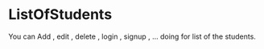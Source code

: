 # ListOfStudents
You can Add , edit , delete , login , signup , ... doing for list of the students.
